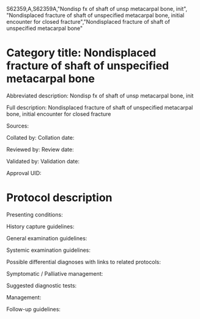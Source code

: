 S62359,A,S62359A,"Nondisp fx of shaft of unsp metacarpal bone, init", "Nondisplaced fracture of shaft of unspecified metacarpal bone, initial encounter for closed fracture","Nondisplaced fracture of shaft of unspecified metacarpal bone"
# Category title: Nondisplaced fracture of shaft of unspecified metacarpal bone

Abbreviated description: Nondisp fx of shaft of unsp metacarpal bone, init

Full description: Nondisplaced fracture of shaft of unspecified metacarpal bone, initial encounter for closed fracture

Sources:

Collated by:
Collation date:

Reviewed by:
Review date:

Validated by:
Validation date:

Approval UID:

# Protocol description

Presenting conditions:

History capture guidelines:

General examination guidelines:

Systemic examination guidelines:

Possible differential diagnoses with links to related protocols:

Symptomatic / Palliative management:

Suggested diagnostic tests:

Management:

Follow-up guidelines:
